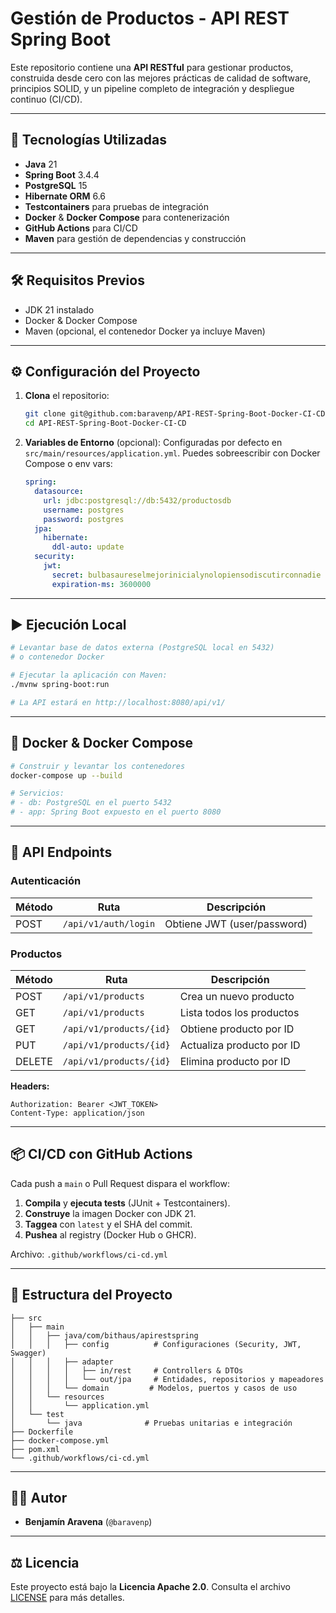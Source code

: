 # Gestión de Productos - API REST Spring Boot

Este repositorio contiene una **API RESTful** para gestionar productos, construida desde cero con las mejores prácticas de calidad de software, principios SOLID, y un pipeline completo de integración y despliegue continuo (CI/CD).

---

## 🚀 Tecnologías Utilizadas

- **Java** 21
- **Spring Boot** 3.4.4
- **PostgreSQL** 15
- **Hibernate ORM** 6.6
- **Testcontainers** para pruebas de integración
- **Docker** & **Docker Compose** para contenerización
- **GitHub Actions** para CI/CD
- **Maven** para gestión de dependencias y construcción

---

## 🛠️ Requisitos Previos

- JDK 21 instalado
- Docker & Docker Compose
- Maven (opcional, el contenedor Docker ya incluye Maven)

---

## ⚙️ Configuración del Proyecto

1. **Clona** el repositorio:
   ```bash
   git clone git@github.com:baravenp/API-REST-Spring-Boot-Docker-CI-CD.git
   cd API-REST-Spring-Boot-Docker-CI-CD
   ```

2. **Variables de Entorno** (opcional):
   Configuradas por defecto en `src/main/resources/application.yml`. Puedes sobreescribir con Docker Compose o env vars:
   ```yaml
   spring:
     datasource:
       url: jdbc:postgresql://db:5432/productosdb
       username: postgres
       password: postgres
     jpa:
       hibernate:
         ddl-auto: update
     security:
       jwt:
         secret: bulbasaureselmejorinicialynolopiensodiscutirconnadie
         expiration-ms: 3600000
   ```

---

## ▶️ Ejecución Local

```bash
# Levantar base de datos externa (PostgreSQL local en 5432)
# o contenedor Docker

# Ejecutar la aplicación con Maven:
./mvnw spring-boot:run

# La API estará en http://localhost:8080/api/v1/
```

---

## 🐳 Docker & Docker Compose

```bash
# Construir y levantar los contenedores
docker-compose up --build

# Servicios:
# - db: PostgreSQL en el puerto 5432
# - app: Spring Boot expuesto en el puerto 8080
```

---

## 📄 API Endpoints

### Autenticación

| Método | Ruta                 | Descripción              |
|--------|----------------------|--------------------------|
| POST   | `/api/v1/auth/login` | Obtiene JWT (user/password) |

### Productos

| Método  | Ruta                       | Descripción                 |
|---------|----------------------------|-----------------------------|
| POST    | `/api/v1/products`         | Crea un nuevo producto      |
| GET     | `/api/v1/products`         | Lista todos los productos   |
| GET     | `/api/v1/products/{id}`    | Obtiene producto por ID     |
| PUT     | `/api/v1/products/{id}`    | Actualiza producto por ID   |
| DELETE  | `/api/v1/products/{id}`    | Elimina producto por ID     |

**Headers:**
```
Authorization: Bearer <JWT_TOKEN>
Content-Type: application/json
```

---

## 📦 CI/CD con GitHub Actions

Cada push a `main` o Pull Request dispara el workflow:

1. **Compila** y **ejecuta tests** (JUnit + Testcontainers).
2. **Construye** la imagen Docker con JDK 21.
3. **Taggea** con `latest` y el SHA del commit.
4. **Pushea** al registry (Docker Hub o GHCR).

Archivo: `.github/workflows/ci-cd.yml`

---

## 📁 Estructura del Proyecto

```plaintext
├── src
│   ├── main
│   │   ├── java/com/bithaus/apirestspring
│   │   │   ├── config          # Configuraciones (Security, JWT, Swagger)
│   │   │   ├── adapter
│   │   │   │   ├── in/rest     # Controllers & DTOs
│   │   │   │   └── out/jpa     # Entidades, repositorios y mapeadores
│   │   │   └── domain         # Modelos, puertos y casos de uso
│   │   └── resources
│   │       └── application.yml
│   └── test
│       └── java              # Pruebas unitarias e integración
├── Dockerfile
├── docker-compose.yml
├── pom.xml
└── .github/workflows/ci-cd.yml
```

---

## 🙋‍♂️ Autor

- **Benjamín Aravena** (`@baravenp`)

---

## ⚖️ Licencia

Este proyecto está bajo la **Licencia Apache 2.0**. Consulta el archivo [LICENSE](LICENSE) para más detalles.

